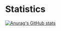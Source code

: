 # Statistics

[![Anurag's GitHub stats](https://github-readme-stats.vercel.app/api?username=scidaj)](https://github.com/anuraghazra/github-readme-stats)

